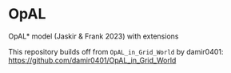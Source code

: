 # OpAL
OpAL* model (Jaskir &amp; Frank 2023) with extensions

This repository builds off from `OpAL_in_Grid_World` by damir0401: https://github.com/damir0401/OpAL_in_Grid_World
